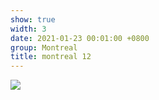 ```yaml
---
show: true
width: 3
date: 2021-01-23 00:01:00 +0800
group: Montreal
title: montreal 12
---
```

<div>
<a href="/assets/images/photos/montreal/DSC00287.jpg" target="_blank">
    <img data-src="/assets/images/photos/montreal/DSC00287.jpg" class="lazy w-100 rounded-xl" src="{{ '/assets/images/empty_300x200.png' | relative_url }}">
</a>
</div>
